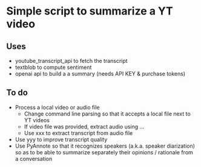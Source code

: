 # Simple script to summarize a YT video

## Uses

* youtube_transcript_api to fetch the transcript
* textblob to compute sentiment
* openai api to build a a summary (needs API KEY & purchase tokens)

## To do

* Process a local video or audio file
  * Change command line parsing so that it accepts a local file next to YT videos
  * If video file was provided, extract audio using ...
  * Use xxx to extract transcript from audio file
* Use yyy to improve transcript quality
* Use PyAnnote so that it recognizes speakers (a.k.a. speaker diarization) so as to be able to summarize separately their opinions / rationale from a conversation

